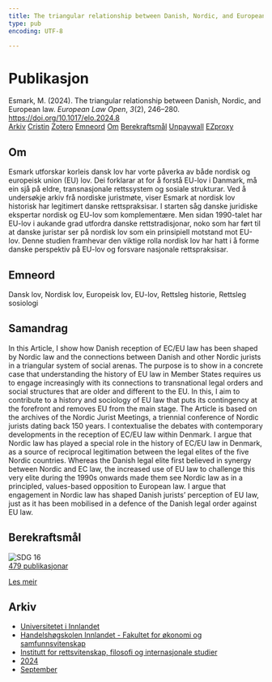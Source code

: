 ```yaml
---
title: The triangular relationship between Danish, Nordic, and European law
type: pub
encoding: UTF-8

---
```

<h1>Publikasjon</h1>
<article id="csl-bib-container-ERLBAXEK" class="csl-bib-container">
  <div class="csl-bib-body"> <div class="csl-entry">Esmark, M. (2024). The triangular relationship between Danish, Nordic, and European law. <i>European Law Open</i>, <i>3</i>(2), 246–280. <a href="https://doi.org/10.1017/elo.2024.8">https://doi.org/10.1017/elo.2024.8</a></div> </div>
  <div class="csl-bib-buttons">
    <a href="#taxonomy-article-ERLBAXEK" alt="archive" class="csl-bib-button">Arkiv</a>
    <a href="https://app.cristin.no/results/show.jsf?id=2293273" alt="Cristin" class="csl-bib-button">Cristin</a>
    <a href="http://zotero.org/groups/5881554/items/ERLBAXEK" alt="Zotero" class="csl-bib-button">Zotero</a>
    <a href="#keywords-article-ERLBAXEK" alt="keywords" class="csl-bib-button">Emneord</a>
    <a href="#about-article-ERLBAXEK" alt="about_pub" class="csl-bib-button">Om</a>
    <a href="#sdg-article-ERLBAXEK" alt="sdg" class="csl-bib-button">Berekraftsmål</a>
    <a href="https://doi.org/10.1017/elo.2024.8" alt="Unpaywall" class="csl-bib-button">Unpaywall</a>
    <a href="https://doi.org/10.1017/elo.2024.8" alt="EZproxy" class="csl-bib-button">EZproxy</a>
  </div>
  <div id="csl-bib-meta-container-ERLBAXEK"></div>
</article>
<div id="csl-bib-meta-ERLBAXEK" class="csl-bib-meta">
  <article id="about-article-ERLBAXEK" class="about_pub-article">
    <h1>Om</h1>
    Esmark utforskar korleis dansk lov har vorte påverka av både nordisk og europeisk union (EU) lov. Dei forklarar at for å forstå EU-lov i Danmark, må ein sjå på eldre, transnasjonale rettssystem og sosiale strukturar. Ved å undersøkje arkiv frå nordiske juristmøte, viser Esmark at nordisk lov historisk har legitimert danske rettspraksisar. I starten såg danske juridiske ekspertar nordisk og EU-lov som komplementære. Men sidan 1990-talet har EU-lov i aukande grad utfordra danske rettstradisjonar, noko som har ført til at danske juristar ser på nordisk lov som ein prinsipiell motstand mot EU-lov. Denne studien framhevar den viktige rolla nordisk lov har hatt i å forme danske perspektiv på EU-lov og forsvare nasjonale rettspraksisar.
  </article>
  <article id="keywords-article-ERLBAXEK" class="keywords-article">
    <h1>Emneord</h1>
    Dansk lov, Nordisk lov, Europeisk lov, EU-lov, Rettsleg historie, Rettsleg sosiologi
  </article>
  <article id="abstract-article-ERLBAXEK" class="abstract-article">
    <h1>Samandrag</h1>
    In this Article, I show how Danish reception of EC/EU law has been shaped by Nordic law and the connections between Danish and other Nordic jurists in a triangular system of social arenas. The purpose is to show in a concrete case that understanding the history of EU law in Member States requires us to engage increasingly with its connections to transnational legal orders and social structures that are older and different to the EU. In this, I aim to contribute to a history and sociology of EU law that puts its contingency at the forefront and removes EU from the main stage. The Article is based on the archives of the Nordic Jurist Meetings, a triennial conference of Nordic jurists dating back 150 years. I contextualise the debates with contemporary developments in the reception of EC/EU law within Denmark. I argue that Nordic law has played a special role in the history of EC/EU law in Denmark, as a source of reciprocal legitimation between the legal elites of the five Nordic countries. Whereas the Danish legal elite first believed in synergy between Nordic and EC law, the increased use of EU law to challenge this very elite during the 1990s onwards made them see Nordic law as in a principled, values-based opposition to European law. I argue that engagement in Nordic law has shaped Danish jurists’ perception of EU law, just as it has been mobilised in a defence of the Danish legal order against EU law.
  </article>
  <article id="sdg-article-ERLBAXEK" class="sdg-article">
    <h1>Berekraftsmål</h1>
    <div class="sdg-container"><div id="sdg16" class="sdg">
        <img src="{{< params subfolder >}}images/sdg/sdg16_nn.png" class="image" alt="SDG 16">
        <div class="sdg-overlay">
          <a href="{{< params subfolder >}}nn/archive/?sdg=16#archive" class="sdg-publication-count"><span>479</span> publikasjonar</a>
          <p><a href="https://fn.no/om-fn/fns-baerekraftsmaal/fred-rettferdighet-og-velfungerende-institusjoner?lang=nno-NO" class="sdg-read-more">Les meir</a></p>
        </div>
      </div></div>
  </article>
  <article id="taxonomy-article-ERLBAXEK" class="taxonomy-article">
    <h1>Arkiv</h1>
    <ul>
      <li><a href="{{< params subfolder >}}nn/archive/?key=3DCRN523">Universitetet i Innlandet</a></li>
      <li><a href="{{< params subfolder >}}nn/archive/?key=DU8Q9LN9">Handelshøgskolen Innlandet - Fakultet for økonomi og samfunnsvitenskap</a></li>
      <li><a href="{{< params subfolder >}}nn/archive/?key=ITYAG68H">Institutt for rettsvitenskap, filosofi og internasjonale studier</a></li>
      <li><a href="{{< params subfolder >}}nn/archive/?key=KVIAK4ZQ">2024</a></li>
      <li><a href="{{< params subfolder >}}nn/archive/?key=68GEEIJB">September</a></li>
    </ul>
  </article>
</div>

